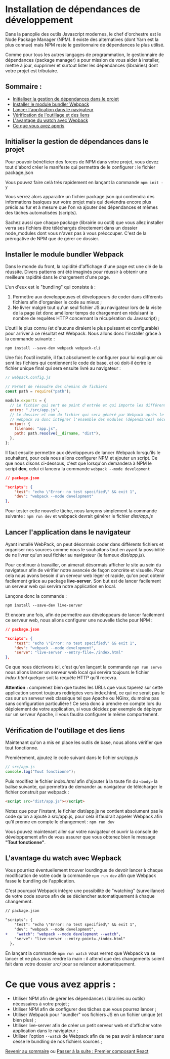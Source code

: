 # Installation de dépendances de développement

Dans la panoplie des outils Javascript modernes, le chef d'orchestre est le Node Package Manager (NPM). Il existe des alternatives (dont Yarn est la plus connue) mais NPM reste le gestionnaire de dépendances le plus utilisé. 

Comme pour tous les autres langages de programmation, le gestionnaire de dépendances (package manager) a pour mission de vous aider à installer, mettre à jour, supprimer et surtout lister les dépendances (librairies) dont votre projet est tributaire.

## Sommaire :
* [Initialiser la gestion de dépendances dans le projet](#initialiser-la-gestion-de-dépendances-dans-le-projet)
* [Installer le module bundler Webpack](#installer-le-module-bundler-webpack)
* [Lancer l'application dans le navigateur](#lancer-l-application-dans-le-navigateur)
* [Vérification de l'outillage et des liens](#vérification-de-l-outillage-et-des-liens)
* [L'avantage du watch avec Wepback](#l-avantage-du-watch-avec-wepback)
* [Ce que vous avez appris](#ce-que-vous-avez-appris--)

## Initialiser la gestion de dépendances dans le projet
Pour pouvoir bénéficier des forces de NPM dans votre projet, vous devez tout d'abord créer le manifeste qui permettra de le configurer : le fichier package.json

Vous pouvez faire celà très rapidement en lançant la commande `npm init -y`

Vous verrez alors apparaitre un fichier package.json qui contiendra des informations basiques sur votre projet mais qui deviendra encore plus précis au fur et à mesure que l'on va ajouter des dépendances et mêmes des tâches automatisées (scripts).

Sachez aussi que chaque package (librairie ou outil) que vous allez installer verra ses fichiers être téléchargés directement dans un dossier node_modules dont vous n'avez pas à vous préoccuper. C'est de la prérogative de NPM que de gérer ce dossier.


## Installer le module bundler Webpack 
Dans le monde du front, la rapidité d'affichage d'une page est une clé de la réussite. Divers patterns ont été imaginés pour réussir à obtenir une meilleure rapidité dans le chargement d'une page.

L'un d'eux est le "bundling" qui consiste à :
1. Permettre aux developpeuses et développeurs de coder dans différents fichiers afin d'organiser le code au mieux ;
2. Ne livrer malgré tout qu'un seul fichier JS au navigateur lors de la visite de la page (et donc améliorer temps de chargement en réduisant le nombre de requêtes HTTP concernant la récupération du Javascript) ;

L'outil le plus connu (et d'aucuns diraient le plus puissant et configurable) pour arriver à ce résultat est Webpack. Nous allons donc l'installer grâce à la commande suivante :

`npm install --save-dev webpack webpack-cli`

Une fois l'outil installé, il faut absolument le configurer pour lui expliquer où sont les fichiers qui contiennent le code de base, et où doit-il écrire le fichier unique final qui sera ensuite livré au navigateur :

```js
// webpack.config.js

// Permet de résoudre des chemins de fichiers
const path = require("path");

module.exports = {
  // Le fichier qui sert de point d'entrée et qui importe les différentes dépendances de l'application
  entry: "./src/app.js",
  // Le dossier et nom du fichier qui sera généré par Webpack après le build
  // Webpack va donc intégrer l'ensemble des modules (dépendances) nécessaires dans un seul fichier dist/app.js
  output: {
    filename: "app.js",
    path: path.resolve(__dirname, "dist"),
  },
};
```

Il faut ensuite permettre aux développeurs de lancer Webpack lorsqu'ils le souhaitent, pour cela nous allons configurer NPM et ajouter un script. Ce que nous disons ci-dessous, c'est que lorsqu'on demandera à NPM le script **dev**, celui ci lancera la commande `webpack --mode development`

```json
// package.json

"scripts": {
    "test": "echo \"Error: no test specified\" && exit 1",
    "dev": "webpack --mode development"
},
```

Pour tester cette nouvelle tâche, nous lançons simplement la commande suivante : `npm run dev` et webpack devrait générer le fichier *dist/app.js*

## Lancer l'application dans le navigateur

Ayant installé WebPack, on peut désormais coder dans différents fichiers et organiser nos sources comme nous le souhaitons tout en ayant la possibilité de ne livrer qu'un seul fichier au navigateur (le fameux *dist/app.js*).

Pour continuer à travailler, on aimerait désormais afficher le site au sein du navigateur afin de vérifier notre avancée de façon concrète et visuelle. Pour cela nous avons besoin d'un serveur web léger et rapide, qu'on peut obtenir facilement grâce au package **live-server**. Son but est de lancer facilement un serveur web qui servira notre application en local.

Lançons donc la commande :

`npm install --save-dev live-server`

Et encore une fois, afin de permettre aux développeurs de lancer facilement ce serveur web, nous allons configurer une nouvelle tâche pour NPM :

```json
// package.json

"scripts": {
    "test": "echo \"Error: no test specified\" && exit 1",
    "dev": "webpack --mode development",
    "serve": "live-server --entry-file=./index.html"
},
```

Ce que nous décrivons ici, c'est qu'en lançant la commande `npm run serve` nous allons lancer un serveur web local qui servira toujours le fichier *index.html* quelque soit la requête HTTP qu'il recevra.

**Attention :** comprenez bien que toutes les URLs que vous taperez sur cette application seront toujours redirigées vers index.html, ce qui ne serait pas le cas sur un serveur web classique tel que Apache ou NGinx, du moins pas sans configuration particulière ! Ce sera donc à prendre en compte lors du déploiement de votre application, si vous décidez par exemple de déployer sur un serveur Apache, il vous faudra configurer le même comportement.

## Vérification de l'outillage et des liens

Maintenant qu'on a mis en place les outils de base, nous allons vérifier que tout fonctionne.

Premièrement, ajoutez le code suivant dans le fichier *src/app.js*
```js
// src/app.js
console.log("Tout fonctionne");
```

Puis modifiez le fichier *index.html* afin d'ajouter à la toute fin du `<body>` la balise suivante, qui permettra de demander au navigateur de télécharger le fichier construit par webpack :

```html
<script src="dist/app.js"></script>
```

Notez que pour l'instant, le fichier dist/app.js ne contient absolument pas le code qu'on a ajouté à src/app.js, pour cela il faudrait appeler Webpack afin qu'il prenne en compte le changement : `npm run dev`

Vous pouvez maintenant aller sur votre navigateur et ouvrir la console de développement afin de vous assurer que vous obtenez bien le message **"Tout fonctionne"**.

## L'avantage du watch avec Wepback

Vous pourriez éventuellement trouver lourdingue de devoir lancer à chaque modification de votre code la commande `npm run dev` afin que Webpack fasse le bundling de l'application. 

C'est pourquoi Webpack intègre une possibilité de "watching" (surveillance) de votre code source afin de se déclencher automatiquement à chaque changement.

```diff
// package.json

"scripts": {
    "test": "echo \"Error: no test specified\" && exit 1",
    "dev": "webpack --mode development",
+    "watch": "webpack --mode development --watch",
    "serve": "live-server --entry-point=./index.html"
  },
```

En lançant la commande `npm run watch` vous verrez que Webpack va se lancer et ne plus vous rendre la main : il attend que des changements soient fait dans votre dossier *src/* pour se relancer automatiquement.

# Ce que vous avez appris :
* Utiliser NPM afin de gérer les dépendances (librairies ou outils) nécessaires à votre projet ;
* Utiliser NPM afin de configurer des tâches que vous pourrez lancer ;
* Utiliser Webpack pour "bundler" vos fichiers JS en un fichier unique (et bien plus) ;
* Utiliser live-server afin de créer un petit serveur web et d'afficher votre application dans le navigateur ;
* Utiliser l'option `--watch` de Webpack afin de ne pas avoir à relancer sans cesse le bundling de nos fichiers sources ;

[Revenir au sommaire](../README.md) ou [Passer à la suite : Premier composant React](component.md)
